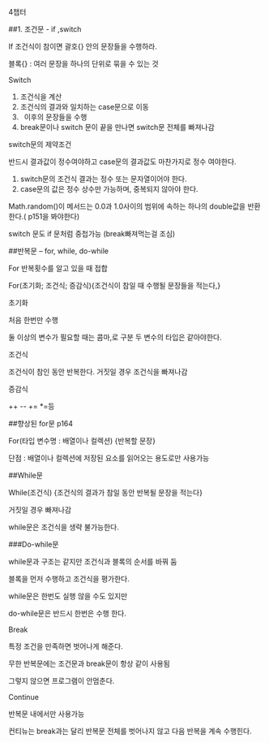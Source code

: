 ﻿4챕터

##1. 조건문  - if ,switch

If 조건식이 참이면 괄호{} 안의 문장들을 수행하라.

블록{} : 여러 문장을 하나의 단위로 묶을 수 있는 것

Switch 

1. 조건식을 계산
1. 조건식의 결과와 일치하는 case문으로 이동
1. ` `이후의 문장들을 수행
1. break문이나 switch 문이 끝을 만나면 switch문 전체를 빠져나감

switch문의 제약조건

반드시 결과값이  정수여야하고 case문의 결과값도 마찬가지로 정수 여야한다.

1. switch문의 조건식 결과는 정수 또는 문자열이어야 한다.
1. case문의 값은 정수 상수만 가능하며, 중복되지 않아야 한다.

Math.random()이 메서드는 0.0과 1.0사이의 범위에 속하는 하나의 double값을 반환한다.( p151을 봐야한다)

switch 문도 if 문처럼 중첩가능  (break빠져먹는걸 조심)




##반복문 – for, while, do-while 

For 반복횟수를 알고 있을 때 접합

For(초기화; 조건식; 증감식){조건식이 참일 때 수행될 문장들을 적는다,}

초기화

처음 한번만 수행

둘 이상의 변수가 필요할 때는 콤마,로 구분 두 변수의 타입은 같아야한다.

조건식 

조건식이 참인 동안 반복한다. 거짓일 경우 조건식을 빠져나감

증감식

++ -- += \*=등

##향상된 for문 p164

For(타입 변수명 : 배열이나 컬렉션) {반복할 문장}

단점 : 배열이나 컬렉션에 저장된 요소를 읽어오는 용도로만 사용가능

##While문

While(조건식) {조건식의 결과가 참일 동안 반복될 문장을 적는다}

거짓일 경우 빠져나감

while문은 조건식을 생략 불가능한다.


###Do-while문

while문과 구조는 같지만 조건식과 블록의 순서를 바꿔 둠

블록을 먼저 수행하고  조건식을 평가한다.

while문은 한번도 실행 않을 수도 있지만 

do-while문은 반드시 한번은 수행 한다.

Break

특정 조건을 만족하면 벗어나게 해준다.

무한 반복문에는 조건문과 break문이 항상 같이 사용됨

그렇지 않으면 프로그램이 안멈춘다.

Continue

반복문 내에서만 사용가능

컨티뉴는 break과는 달리 반복문 전체를 벗어나지 않고 다음 반복을 계속 수행힌다.

